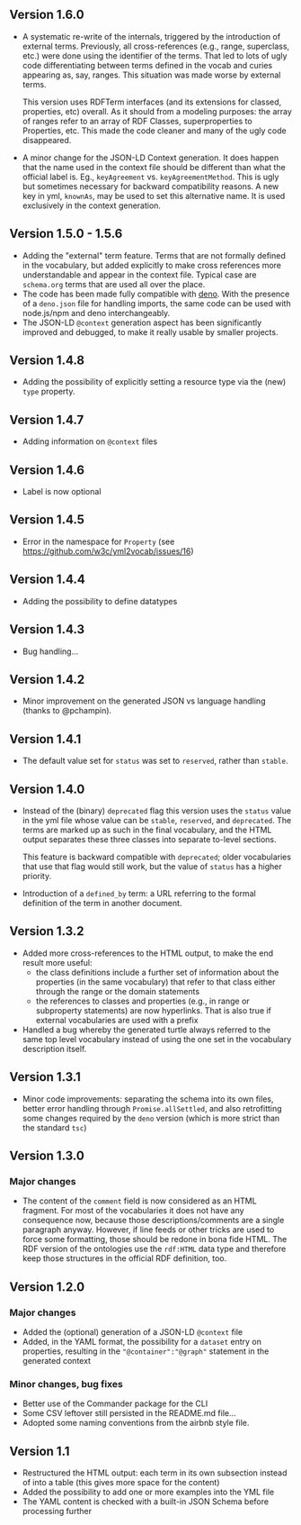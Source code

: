 ## Version 1.6.0

- A systematic re-write of the internals, triggered by the introduction of external terms. Previously, all cross-references (e.g., range, superclass, etc.) were done using the identifier of the terms. That led to lots of ugly code differentiating between terms defined in the vocab and curies appearing as, say, ranges. This situation was made worse by external terms.

    This version uses RDFTerm interfaces (and its extensions for classed, properties, etc) overall. As it should from a modeling purposes: the array of ranges refer to an array of RDF Classes, superproperties to Properties, etc. This made the code cleaner and many of the ugly code disappeared.

- A minor change for the JSON-LD Context generation. It does happen that the name used in the context file should be different than what the official label is. Eg., `keyAgreement` vs. `keyAgreementMethod`. This is ugly but sometimes necessary for backward compatibility reasons. A new key in yml, `knownAs`, may be used to set this alternative name. It is used exclusively in the context generation.

## Version 1.5.0 - 1.5.6

- Adding the "external" term feature. Terms that are not formally defined in the vocabulary, but added explicitly to make cross references more understandable and appear in the context file. Typical case are `schema.org` terms that are used all over the place.
- The code has been made fully compatible with [deno](https://deno.land). With the presence of a `deno.json` file for handling imports, the same code can be used with node.js/npm and deno interchangeably.
- The JSON-LD `@context` generation aspect has been significantly improved and debugged, to make it really usable by smaller projects.

## Version 1.4.8

- Adding the possibility of explicitly setting a resource type via the (new) `type` property.

## Version 1.4.7

- Adding information on `@context` files

## Version 1.4.6

- Label is now optional

## Version 1.4.5

- Error in the namespace for `Property` (see https://github.com/w3c/yml2vocab/issues/16)

## Version 1.4.4

- Adding the possibility to define datatypes

## Version 1.4.3

- Bug handling...

## Version 1.4.2

- Minor improvement on the generated JSON vs language handling (thanks to @pchampin).

## Version 1.4.1

- The default value set for `status` was set to `reserved`, rather than `stable`. 

## Version 1.4.0

- Instead of the (binary) `deprecated` flag this version uses the `status` value in the yml file whose value can be `stable`, `reserved`, and `deprecated`. The terms are marked up as such in the final vocabulary, and the HTML output separates these three classes into separate to-level sections.

    This feature is backward compatible with `deprecated`; older vocabularies that use that flag would still work, but the value of `status` has a higher priority.
- Introduction of a `defined_by` term: a URL referring to the formal definition of the term in another document.


## Version 1.3.2

- Added more cross-references to the HTML output, to make the end result more useful:
  - the class definitions include a further set of information about the properties (in the same vocabulary) that refer to that class either through the range or the domain statements
  - the references to classes and properties (e.g., in range or subproperty statements) are now hyperlinks. That is also true if external vocabularies are used with a prefix
- Handled a bug whereby the generated turtle always referred to the same top level vocabulary instead of using the one set in the vocabulary description itself.


## Version 1.3.1

- Minor code improvements: separating the schema into its own files, better error handling through `Promise.allSettled`, and also retrofitting some changes required by the `deno` version (which is more strict than the standard `tsc`)

## Version 1.3.0

### Major changes

- The content of the `comment` field is now considered as an HTML fragment. For most of the vocabularies it does not have any consequence now, because those descriptions/comments are a single paragraph anyway. However, if line feeds or other tricks are used to force some formatting, those should be redone in bona fide HTML.
    The RDF version of the ontologies use the `rdf:HTML` data type and therefore keep those structures in the official RDF definition, too.


## Version 1.2.0

### Major changes

- Added the (optional) generation of a JSON-LD `@context` file
- Added, in the YAML format, the possibility for a `dataset` entry on properties, resulting in the `"@container":"@graph"` statement in the generated context

### Minor changes, bug fixes

- Better use of the Commander package for the CLI
- Some CSV leftover still persisted in the README.md file...
- Adopted some naming conventions from the airbnb style file.

## Version 1.1

- Restructured the HTML output: each term in its own subsection instead of into a table (this gives more space for the content)
- Added the possibility to add one or more examples into the YML file
- The YAML content is checked with a built-in JSON Schema before processing further
